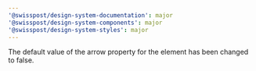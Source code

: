 ```yaml
---
'@swisspost/design-system-documentation': major
'@swisspost/design-system-components': major
'@swisspost/design-system-styles': major
---
```


The default value of the arrow property for the <post-tooltip> element has been changed to false.
